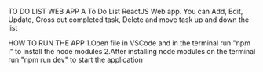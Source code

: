 TO DO LIST WEB APP
A To Do List ReactJS Web app. You can Add, Edit, Update, Cross out completed task, Delete and move task up and
down the list

HOW TO RUN THE APP
1.Open file in VSCode and in the terminal run "npm i" to install the node modules
2.After installing node modules on the terminal run "npm run dev" to start the application
